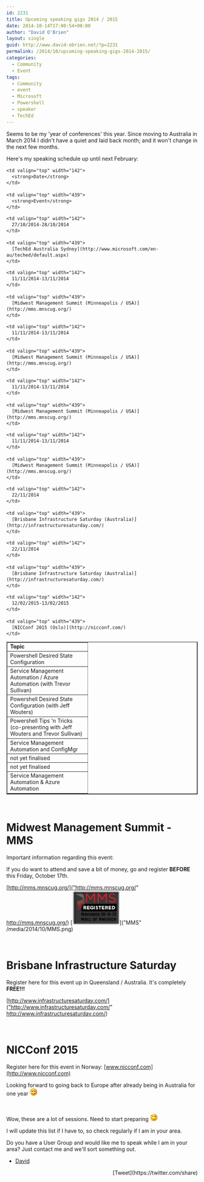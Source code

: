 ```yaml
---
id: 2231
title: Upcoming speaking gigs 2014 / 2015
date: 2014-10-14T17:00:54+00:00
author: "David O'Brien"
layout: single
guid: http://www.david-obrien.net/?p=2231
permalink: /2014/10/upcoming-speaking-gigs-2014-2015/
categories:
  - Community
  - Event
tags:
  - Community
  - event
  - Microsoft
  - Powershell
  - speaker
  - TechEd
---
```

Seems to be my 'year of conferences' this year. Since moving to Australia in March 2014 I didn't have a quiet and laid back month; and it won't change in the next few months.

Here's my speaking schedule up until next February:

<table border="2" width="782" cellspacing="0" cellpadding="2">
  <tr>
    <td valign="top" width="197">
      <strong>Topic</strong>
    </td>
    
    <td valign="top" width="142">
      <strong>Date</strong>
    </td>
    
    <td valign="top" width="439">
      <strong>Event</strong>
    </td>
  </tr>
  
  <tr>
    <td valign="top" width="197">
      Powershell Desired State Configuration
    </td>
    
    <td valign="top" width="142">
      27/10/2014-28/10/2014
    </td>
    
    <td valign="top" width="439">
      [TechEd Australia Sydney](http://www.microsoft.com/en-au/teched/default.aspx)
    </td>
  </tr>
  
  <tr>
    <td valign="top" width="197">
      Service Management Automation / Azure Automation (with Trevor Sullivan)
    </td>
    
    <td valign="top" width="142">
      11/11/2014-13/11/2014
    </td>
    
    <td valign="top" width="439">
      [Midwest Management Summit (Minneapolis / USA)](http://mms.mnscug.org/)
    </td>
  </tr>
  
  <tr>
    <td valign="top" width="197">
      Powershell Desired State Configuration (with Jeff Wouters)
    </td>
    
    <td valign="top" width="142">
      11/11/2014-13/11/2014
    </td>
    
    <td valign="top" width="439">
      [Midwest Management Summit (Minneapolis / USA)](http://mms.mnscug.org/)
    </td>
  </tr>
  
  <tr>
    <td valign="top" width="197">
      Powershell Tips 'n Tricks (co-presenting with Jeff Wouters and Trevor Sullivan)
    </td>
    
    <td valign="top" width="142">
      11/11/2014-13/11/2014
    </td>
    
    <td valign="top" width="439">
      [Midwest Management Summit (Minneapolis / USA)](http://mms.mnscug.org/)
    </td>
  </tr>
  
  <tr>
    <td valign="top" width="197">
      Service Management Automation and ConfigMgr
    </td>
    
    <td valign="top" width="142">
      11/11/2014-13/11/2014
    </td>
    
    <td valign="top" width="439">
      [Midwest Management Summit (Minneapolis / USA)](http://mms.mnscug.org/)
    </td>
  </tr>
  
  <tr>
    <td valign="top" width="197">
      not yet finalised
    </td>
    
    <td valign="top" width="142">
      22/11/2014
    </td>
    
    <td valign="top" width="439">
      [Brisbane Infrastructure Saturday (Australia)](http://infrastructuresaturday.com/)
    </td>
  </tr>
  
  <tr>
    <td valign="top" width="197">
      not yet finalised
    </td>
    
    <td valign="top" width="142">
      22/11/2014
    </td>
    
    <td valign="top" width="439">
      [Brisbane Infrastructure Saturday (Australia)](http://infrastructuresaturday.com/)
    </td>
  </tr>
  
  <tr>
    <td valign="top" width="197">
      Service Management Automation & Azure Automation
    </td>
    
    <td valign="top" width="142">
      12/02/2015-13/02/2015
    </td>
    
    <td valign="top" width="439">
      [NICConf 2015 (Oslo)](http://nicconf.com/)
    </td>
  </tr>
</table>

&nbsp;

# Midwest Management Summit - MMS

Important information regarding this event:
  
If you do want to attend and save a bit of money, go and register **BEFORE** this Friday, October 17th.

[http://mms.mnscug.org/]("http://mms.mnscug.org/" http://mms.mnscug.org/) [<img style="background-image: none; padding-top: 0px; padding-left: 0px; display: inline; padding-right: 0px; border-width: 0px;" title="MMS" src="/media/2014/10/MMS_thumb.png" alt="MMS" width="124" height="89" border="0" />]("MMS" /media/2014/10/MMS.png)

&nbsp;

# Brisbane Infrastructure Saturday

Register here for this event up in Queensland / Australia. It's completely **FREE!!!**

[http://www.infrastructuresaturday.com/]("http://www.infrastructuresaturday.com/" http://www.infrastructuresaturday.com/)

&nbsp;

# NICConf 2015

Register here for this event in Norway: [www.nicconf.com](http://www.nicconf.com)

Looking forward to going back to Europe after already being in Australia for one year <img class="img-responsive wlEmoticon wlEmoticon-smile" style="border-style: none;" src="/media/2014/10/wlEmoticon-smile.png" alt="Smile" />

&nbsp;

Wow, these are a lot of sessions. Need to start preparing <img class="img-responsive wlEmoticon wlEmoticon-winkingsmile" style="border-style: none;" src="/media/2014/10/wlEmoticon-winkingsmile1.png" alt="Winking smile" />

I will update this list if I have to, so check regularly if I am in your area.

Do you have a User Group and would like me to speak while I am in your area? Just contact me and we'll sort something out.

- [David](www.twitter.com/david_obrien) 

<div style="float: right; margin-left: 10px;">
  [Tweet](https://twitter.com/share)
</div>


